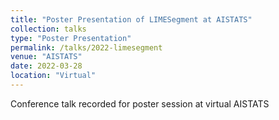 ```yaml
---
title: "Poster Presentation of LIMESegment at AISTATS"
collection: talks
type: "Poster Presentation"
permalink: /talks/2022-limesegment
venue: "AISTATS"
date: 2022-03-28
location: "Virtual"
---
```


Conference talk recorded for poster session at virtual AISTATS 
